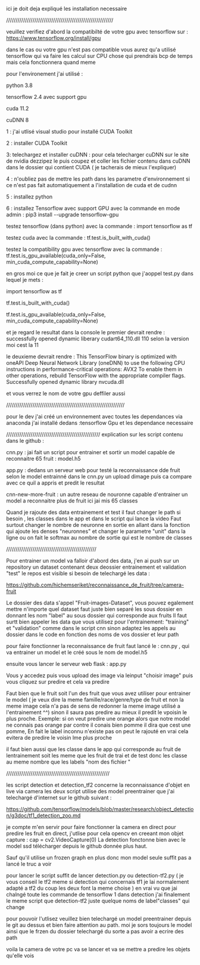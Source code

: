 ici je doit deja expliqué les installation necessaire

/////////////////////////////////////////////////////////

veuillez verifiez d'abord la compatibilté de votre gpu avec tensorflow sur :
https://www.tensorflow.org/install/gpu

dans le cas ou votre gpu n'est pas compatible vous aurez qu'a utilisé tensorflow qui va faire les calcul sur CPU chose qui prendrais bcp de temps mais cela fonctionnera quand meme

pour l'environement j'ai utilisé :

python 3.8

tensorflow 2.4 avec support gpu

cuda 11.2

cuDNN 8

1 : j'ai utlisé visual studio pour installé CUDA Toolkit

2 : installer CUDA Toolkit

3: telechargez et installer cuDNN : pour cela telecharger cuDNN sur le site de nvidia
    dezzipez le puis coupez et coller les fichier contenu dans cuDNN dans le dossier qui contient CUDA ( je tacherais de mieux l'expliquer)

4 :  n'oubliez pas de mettre les path dans les parametre d'environnement si ce n'est pas fait automatiquement a l'installation de cuda et de cudnn

5 : installez python

6 : installez Tensorflow avec support GPU avec la commande en mode admin : pip3 install --upgrade tensorflow-gpu

testez tensorflow (dans python) avec la commande : import tensorflow as tf

testez cuda avec la commande : tf.test.is_built_with_cuda()

testez la compatibility gpu avec tensorflow avec la commande : tf.test.is_gpu_available(cuda_only=False, min_cuda_compute_capability=None)

en gros moi ce que je fait je creer un script python que j'aoppel test.py dans lequel je mets :

import tensorflow as tf

tf.test.is_built_with_cuda()

tf.test.is_gpu_available(cuda_only=False, min_cuda_compute_capability=None)

et je regard le resultat dans la console le premier devrait rendre : successfully opened dynamic liberary cudart64_110.dll 110 selon la version moi cest la 11

le deuxieme devrait rendre : This TensorFlow binary is optimized with oneAPI Deep Neural Network Library (oneDNN) to use the following CPU instructions in performance-critical operations:  AVX2
To enable them in other operations, rebuild TensorFlow with the appropriate compiler flags.
Successfully opened dynamic library nvcuda.dll

et vous verrez le nom de votre gpu deffiler aussi

///////////////////////////////////////////////////////////////

pour le dev j'ai créé un environnement avec toutes les dependances via anaconda
j'ai installé dedans :tensorflow Gpu et les dependance necessaire

//////////////////////////////////////////////////
explication sur les script contenu dans le github :


cnn.py : jai fait un script pour entrainer et sortir un model capable de reconnaitre 65 fruit : model.h5

app.py : dedans un serveur web pour testé la reconnaissance dde fruit selon le model entrainné dans le cnn.py un upload dimage puis ca compare avec ce quil a appris et predit le resultat

cnn-new-more-fruit : un autre reseau de nouronne capable d'entrainer un model a reconnaitre plus de fruit ici jai mis 65 classes


Quand je rajoute des data entrainement et test il faut changer le path si besoin , les classes dans le app et dans le script qui lance la video 
Faut surtout changer le nombre de neuronne en sortie en allant dans la fonction qui ajoute les denses "neuronnes" et changer le parametre "unit" dans la ligne ou on fait le softmax au nombre de sortie qui est le nombre de classes

////////////////////////////////////////////////

Pour entrainer un model va falloir d'abord des data, j'en ai push sur un repository un dataset contenant deux deossier entrainement et validation "test" le repos est visible si besoin de telechargé les data :

https://github.com/hichemseriket/reconnaissance_de_fruit/tree/camera-fruit

Le dossier des data s'appel "Fruit-images-Dataset", vous pouvez egalement mettre n'importe quel dataset faut juste bien separé les sous dossier en donnant les nom "label" au sous dossier qui corresponde aux fruits
Il faut surtt bien appeler les data que vous utilisez pour l'entrainement: "training" et "validation" comme dans le script cnn
sinon adaptez les appels au dossier dans le code en fonction des noms de vos dossier et leur path

pour faire fonctionner la reconnaissance de fruit faut lancé le : cnn.py , qui va entrainer un model et le créé sous le nom de model.h5

ensuite vous lancer le serveur web flask : app.py

Vous y accedez puis vous upload des image via leinput "choisir image" puis vous cliquez sur predire et cela va predire

Faut bien que le fruit soit l'un des fruit que vous avez utiliser pour entrainer le model ( je veux dire la meme famille/race/genre/type de fruit et non la meme image cela n'a pas de sens de redonner la meme image utilisé a l'entrainement ^^)
sinon il saura pas predire au mieux il predit le vpoisin le plus proche.
Exemple: si on veut predire une orange alors que notre model ne connais pas orange par contre il conais bien pomme il dira que cest une pomme,
En fait le label inconnu n'existe pas on peut le rajouté en vrai cela evitera de predire le voisin lme plus proche

il faut bien aussi que les classe dans le app qui corresponde au fruit de lentrainement soit les meme que les fruit de trai et de test donc les classe au meme nombre que les labels "nom des fichier "


///////////////////////////////////////////////////////

les script detection et detection_tf2 concerne la reconnaissance d'objet en live via camera les deux script utilise des model preentrainer que j'ai telechargé d'internet sur le github suivant :

https://github.com/tensorflow/models/blob/master/research/object_detection/g3doc/tf1_detection_zoo.md

je compte m'en servir pour faire fonctionner la camera en direct pour predire les fruit en direct, j'utlise pour cela opencv en creeant mon objet capture : cap = cv2.VideoCapture(0)
La detection fonctonne bien avec le model ssd télécharger depuis le github donnée plus haut.

Sauf qu'il utilise un frozen graph en plus donc mon model seule suffit pas a lancé le truc a voir

pour lancer le script suffit de lancer detection.py ou detection-tf2.py ( je vous conseil le tf2 meme si detection qui concernais tf1 je lai normalement adapté a tf2 du coup les deux font la meme choise )
en vrai vu que jai chalngé toute les commande de tensorflow 1 dans detection j'ai finalement le meme script que detection-tf2 juste quelque noms de label"classes" qui change

pour pouvoir l'utlisez veuillez bien telechargé un model preentrainer depuis le git au dessus et bien faire attention au path.
moi je sors toujours le model ainsi que le frzen du dossier telechargé du sorte a pas avoir a ecrire des path

voila la camera de votre pc va se lancer et va se mettre a predire les objets qu'elle vois

